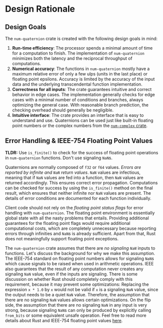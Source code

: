 # Design Rationale

## Design Goals

The `num-quaternion` crate is created with the following design goals in mind:

1. **Run-time efficiency**: The processor spends a minimal amount of time for a computation to finish. The implementation of `num-quaternion` minimizes both the latency and the reciprocal throughput of computations.
2. **Numerical accuracy**: The functions in `num-quaternion` mostly have a maximum relative error of only a few ulps (units in the last place) or floating point epsilons. Accuracy is limited by the accuracy of the input data and the underlying transcendental function implementation.
3. **Correctness for all inputs**: The crate guarantees intuitive and correct behavior in edge cases. The implementation generally checks for edge cases with a minimal number of conditions and branches, always optimizing the general case. With reasonable branch prediction, the checking overhead should generally be negligible.
4. **Intuitive interface**: The crate provides an interface that is easy to understand and use. Quaternions can be used just like built-in floating point numbers or the complex numbers from the [`num-complex` crate](https://github.com/rust-num/num-complex).


## Error Handling & IEEE-754 Floating Point Values

**TLDR:** Use `is_finite()` to check for the success of floating point operations in `num-quaternion` functions. Don't use signaling `NaN`s.

Quaternions are normally composed of `f32` or `f64` values. *Errors are reported by infinite and `NaN` return values*. `NaN` values are infectious, meaning that if `NaN` values are fed into a function, then `NaN` values are returned accordingly. This ensures correct error propagation. Computations can be checked for success by using the `is_finite()` method on the final result, which ensures that neither infinite nor `NaN` values are present. The details of error conditions are documented for each function individually.

Client code should not rely on the *floating point status flags* for error handling with `num-quaternion`. The floating point environment is essentially global state with all the nasty problems that entails. Providing additional guarantees for the floating point flags would require additional computational costs, which are completely unnecessary because reporting errors through infinities and `NaN`s is already sufficient. Apart from that, Rust does not meaningfully support floating point exceptions.

The `num-quaternion` crate assumes that there are *no signaling `NaN`* inputs to functions. Let's discuss the background for why we make this assumption. The IEEE-754 standard on floating point numbers allows for signaling `NaN`s which cause signals to be raised when used in arithmetic operations. IEEE also guarantees that the result of any computation never creates any signaling `NaN` value, even if the inputs are signaling. There is some discussion on whether Rust should completely comply with this requirement, because it may prevent some optimizations: Replacing the expression `x * 1.0` by `x` would not be valid if `x` is a signaling `NaN` value, since the output needs to be a quiet `NaN` value. Therefore, the assumption that there are no signaling `NaN` values allows certain optimizations. On the flip side, the assumption that there are no signaling `NaN` in any input is very strong, because signaling `NaN`s can only be produced by explicitly calling `from_bits` or some equivalent unsafe operation. Feel free to read more details about Rust and IEEE-754 floating point values [here](https://github.com/rust-lang/rfcs/pull/3514/files).
